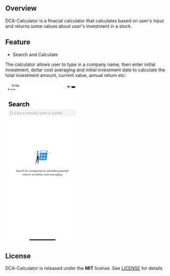 ## Overview

DCA-Calculator is a finacial calculator that calculates based on user's input and returns some values about user's investment in a stock.

## Feature

* Search and Calculate

The calculator allows user to type in a company name, then enter initial investment, dollar cost averaging and initial investment date to calculate the total investment amount, current value, annual return etc:

![Calculator1_search_and_calculate](Presentation/Calculator1_search_and_calculate.gif)

## License
DCA-Calculator is released under the **MIT** license. See [LICENSE](https://opensource.org/licenses/MIT) for details